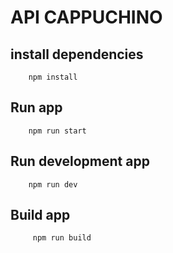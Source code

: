 # API CAPPUCHINO

## install dependencies

```
    npm install
```

## Run app

```
    npm run start
```

## Run development app

```
    npm run dev
```

## Build app

```
     npm run build
```
